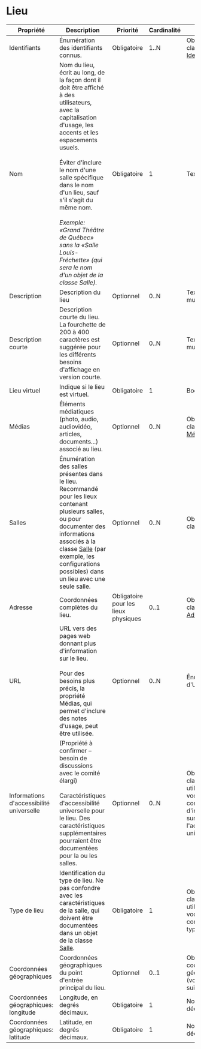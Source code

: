 # Lieu

| Propriété | Description | Priorité | Cardinalité | Type |
| ------------ | ------------- | ------------ | ------------ |------------ |
| Identifiants | Énumération des identifiants connus. | Obligatoire | 1..N | Objets de la classe utilitaire [Identifiant](./identifiant.md) |
| Nom | Nom du lieu, écrit au long, de la façon dont il doit être affiché à des utilisateurs, avec la capitalisation d'usage, les accents et les espacements usuels.<br><br>Éviter d'inclure le nom d'une salle spécifique dans le nom d'un lieu, sauf s'il s'agit du même nom.<br><br>*Exemple: «Grand Théâtre de Québec» sans la «Salle Louis-Fréchette» (qui sera le nom d'un objet de la classe Salle).* | Obligatoire | 1 | Texte long |
| Description | Description du lieu | Optionnel | 0..N | Texte long multilingue |
| Description courte | Description courte du lieu. La fourchette de 200 à 400 caractères est suggérée pour les différents besoins d'affichage en version courte. | Optionnel | 0..N | Texte long multilingue |
| Lieu virtuel | Indique si le lieu est virtuel. | Obligatoire | 1 | Booléen |
| Médias | Éléments médiatiques (photo, audio, audiovidéo, articles, documents...) associé au lieu. | Optionnel | 0..N | Objet de la classe utilitaire [Média](./media.md) |
| Salles | Énumération des salles présentes dans le lieu. Recommandé pour les lieux contenant plusieurs salles, ou pour documenter des informations associés à la classe [Salle](./salle.md) (par exemple, les configurations possibles) dans un lieu avec une seule salle. | Optionnel | 0..N | Objets de la classe [Salle](./salle.md) |
| Adresse | Coordonnées complètes du lieu. | Obligatoire pour les lieux physiques | 0..1 | Objet de la classe utilitaire [Adresse](./adresse.md) |
| URL | URL vers des pages web donnant plus d'information sur le lieu.<br><br>Pour des besoins plus précis, la propriété Médias, qui permet d'inclure des notes d'usage, peut être utilisée. | Optionnel | 0..N | Énumération d'URL |
| Informations d'accessibilité universelle | (Propriété à confirmer – besoin de discussions avec le comité élargi)<br><br>Caractéristiques d'accessibilité universelle pour le lieu. Des caractéristiques supplémentaires pourraient être documentées pour la ou les salles. | Optionnel | 0..N | Objets de la classe [Terme](./terme.md) utilisant un vocabulaire contrôlé d'information sur l'accessibilité universelle |
| Type de lieu | Identification du type de lieu. Ne pas confondre avec les caractéristiques de la salle, qui doivent être documentées dans un objet de la classe [Salle](./salle.md). | Obligatoire | 1 | Objets de la classe [Terme](./terme.md) utilisant un vocabulaire contrôlé de type de lieu |
| Coordonnées géographiques | Coordonnées géographiques du point d'entrée principal du lieu. | Optionnel | 0..1 | Objet de coordonnées géographiques (voir les lignes suivantes) |
| Coordonnées géographiques: longitude | Longitude, en degrés décimaux. | Obligatoire | 1 | Nombre décimal |
| Coordonnées géographiques: latitude | Latitude, en degrés décimaux. | Obligatoire | 1 | Nombre décimal |
